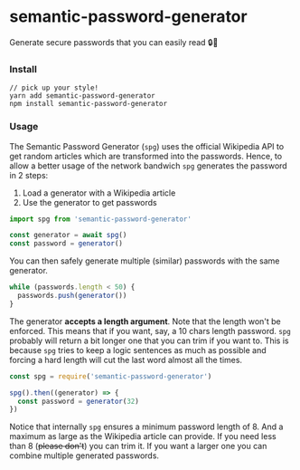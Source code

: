 semantic-password-generator
===========================

Generate secure passwords that you can easily read 🔒💬

### Install

```
// pick up your style!
yarn add semantic-password-generator
npm install semantic-password-generator
```

### Usage

The Semantic Password Generator (`spg`) uses the official Wikipedia API to get
random articles which are transformed into the passwords. Hence, to allow a better
usage of the network bandwich `spg` generates the password in 2 steps:

1. Load a generator with a Wikipedia article
2. Use the generator to get passwords

```js
import spg from 'semantic-password-generator'

const generator = await spg()
const password = generator()
```

You can then safely generate multiple (similar) passwords with the same generator.

```js
while (passwords.length < 50) {
  passwords.push(generator())
}
```

The generator **accepts a length argument**. Note that the length won't be enforced.
This means that if you want, say, a 10 chars length password. `spg` probably will return a bit longer one that you can trim if you want to. This is because
`spg` tries to keep a logic sentences as much as possible and forcing a hard length will cut the last word almost all the times.

```js
const spg = require('semantic-password-generator')

spg().then((generator) => {
  const password = generator(32)
})
```

Notice that internally `spg` ensures a minimum password length of 8. And a maximum as large as the Wikipedia article can provide. If you need less than 8 (~~please don't~~) you can trim it. If you want a larger one you can combine multiple generated passwords.
